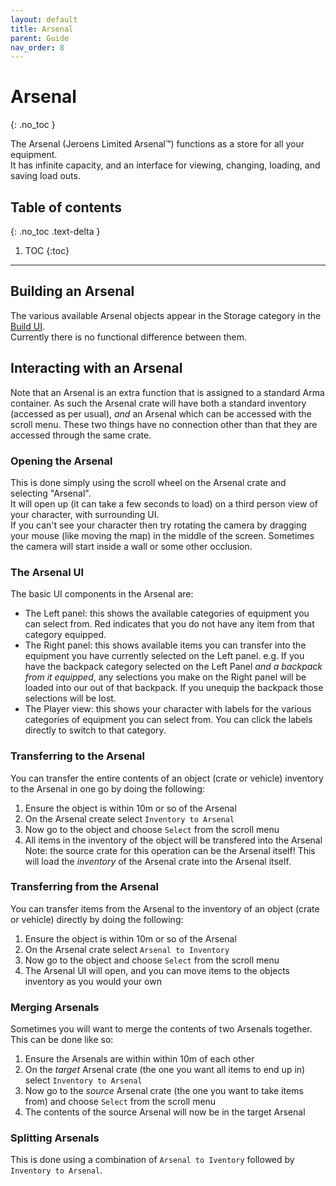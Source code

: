 ```yaml
---
layout: default
title: Arsenal
parent: Guide
nav_order: 8
---
```


# Arsenal
{: .no_toc }

The Arsenal (Jeroens Limited Arsenal&trade;) functions as a store for all your equipment.  
It has infinite capacity, and an interface for viewing, changing, loading, and saving load outs.  

## Table of contents
{: .no_toc .text-delta }

1. TOC
{:toc}

---

## Building an Arsenal

The various available Arsenal objects appear in the Storage category in the [Build UI](building).  
Currently there is no functional difference between them.  

## Interacting with an Arsenal

Note that an Arsenal is an extra function that is assigned to a standard Arma container. As such the Arsenal crate 
will have both a standard inventory (accessed as per usual), *and* an Arsenal which can be accessed 
with the scroll menu. These two things have no connection other than that they are accessed through the same crate.  

### Opening the Arsenal

This is done simply using the scroll wheel on the Arsenal crate and selecting "Arsenal".  
It will open up (it can take a few seconds to load) on a third person view of your character, with surrounding UI.  
If you can't see your character then try rotating the camera by dragging your mouse (like moving the map) in the middle of the screen. 
Sometimes the camera will start inside a wall or some other occlusion.  

### The Arsenal UI

The basic UI components in the Arsenal are:
- The Left panel: this shows the available categories of equipment you can select from. Red indicates that you do not have any item from that category equipped.   
- The Right panel: this shows available items you can transfer into the equipment you have currently selected on the Left panel. 
e.g. If you have the backpack category selected on the Left Panel *and a backpack from it equipped*, any selections you make on the Right panel 
will be loaded into our out of that backpack. If you unequip the backpack those selections will be lost.  
- The Player view: this shows your character with labels for the various categories of equipment you can select from. You can click the labels directly to switch
to that category.  

### Transferring to the Arsenal

You can transfer the entire contents of an object (crate or vehicle) inventory to the Arsenal in one go by doing the following:
1. Ensure the object is within 10m or so of the Arsenal
2. On the Arsenal create select `Inventory to Arsenal`
3. Now go to the object and choose `Select` from the scroll menu
4. All items in the inventory of the object will be transfered into the Arsenal
Note: the source crate for this operation can be the Arsenal itself! This will load the *inventory* of the Arsenal crate into
the Arsenal itself.  

### Transferring from the Arsenal

You can transfer items from the Arsenal to the inventory of an object (crate or vehicle) directly by doing the following:
1. Ensure the object is within 10m or so of the Arsenal
2. On the Arsenal crate select `Arsenal to Inventory`
3. Now go to the object and choose `Select` from the scroll menu
4. The Arsenal UI will open, and you can move items to the objects inventory as you would your own

### Merging Arsenals

Sometimes you will want to merge the contents of two Arsenals together. This can be done like so:
1. Ensure the Arsenals are within within 10m of each other
2. On the *target* Arsenal crate (the one you want all items to end up in) select `Inventory to Arsenal`
3. Now go to the *source* Arsenal crate (the one you want to take items from) and choose `Select` from the scroll menu
4. The contents of the source Arsenal will now be in the target Arsenal

### Splitting Arsenals

This is done using a combination of `Arsenal to Iventory` followed by `Inventory to Arsenal`.
